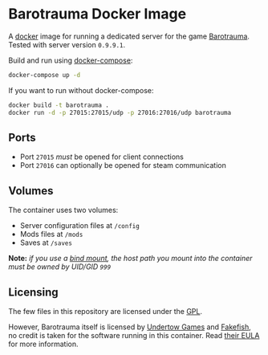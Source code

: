 # Barotrauma Docker Image

A [docker](https://www.docker.com/) image for running a dedicated server for the game [Barotrauma](https://barotraumagame.com/).
Tested with server version `0.9.9.1`.

Build and run using [docker-compose](https://docs.docker.com/compose/):

```bash
docker-compose up -d
```

If you want to run without docker-compose:

```bash
docker build -t barotrauma .
docker run -d -p 27015:27015/udp -p 27016:27016/udp barotrauma
```

## Ports

- Port `27015` *must* be opened for client connections
- Port `27016` can optionally be opened for steam communication

## Volumes

The container uses two volumes:

- Server configuration files at `/config`
- Mods files at `/mods`
- Saves at `/saves`

**Note:** *if you use a [bind mount](https://docs.docker.com/storage/bind-mounts/), the host path you mount into the container *must* be owned by UID/GID `999`*

## Licensing

The few files in this repository are licensed under the [GPL](https://www.gnu.org/licenses/gpl-3.0.en.html).

However, Barotrauma itself is licensed by [Undertow Games](https://undertowgames.com/) and [Fakefish](http://fakefishgames.com/#home), no credit is taken for the software running in this container.
Read [their EULA](https://github.com/Regalis11/Barotrauma/blob/master/EULA.txt) for more information.

